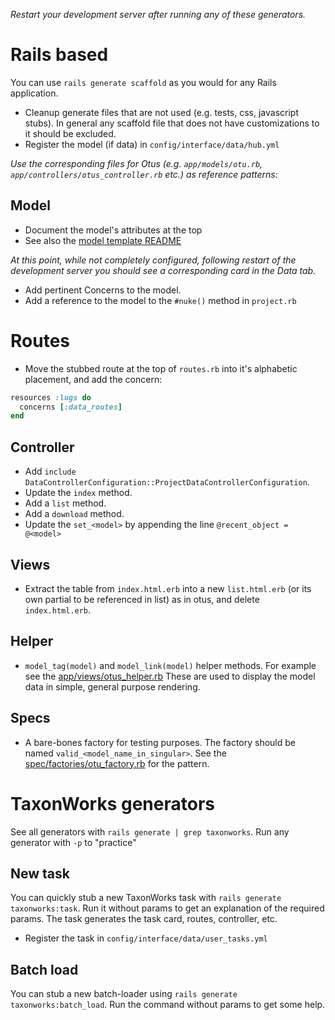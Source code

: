 
_Restart your development server after running any of these generators._

# Rails based 

You can use `rails generate scaffold` as you would for any Rails application.

* Cleanup generate files that are not used (e.g. tests, css, javascript stubs).  In general any scaffold file that does not have customizations to it should be excluded.
* Register the model (if data) in `config/interface/data/hub.yml`

_Use the corresponding files for Otus (e.g. `app/models/otu.rb`, `app/controllers/otus_controller.rb` etc.) as reference patterns:_

## Model

* Document the model's attributes at the top
* See also the [model template README](https://github.com/SpeciesFileGroup/taxonworks/blob/development/app/models/README_model_template.md)

_At this point, while not completely configured, following restart of the development server you should see a corresponding card in the Data tab._

* Add pertinent Concerns to the model.
* Add a reference to the model to the `#nuke()` method in `project.rb`

# Routes

*  Move the stubbed route at the top of `routes.rb` into it's alphabetic placement, and add the concern:

```Ruby
resources :lugs do
  concerns [:data_routes]
end
```

## Controller

* Add `include DataControllerConfiguration::ProjectDataControllerConfiguration`.
* Update the `index` method.
* Add a `list` method.
* Add a `download` method.
* Update the `set_<model>` by appending the line `@recent_object = @<model>`

## Views

* Extract the table from `index.html.erb` into a new `list.html.erb` (or its own partial to be referenced in list) as in otus, and delete `index.html.erb`.

## Helper 

* `model_tag(model)` and `model_link(model)` helper methods.  For example see the [app/views/otus_helper.rb](https://github.com/SpeciesFileGroup/taxonworks/blob/development/app/helpers/otus_helper.rb)  These are used to display the model data in simple, general purpose rendering.

## Specs

* A bare-bones factory for testing purposes.  The factory should be named `valid_<model_name_in_singular>`. See the [spec/factories/otu_factory.rb](https://github.com/SpeciesFileGroup/taxonworks/blob/development/spec/factories/otu_factory.rb) for the pattern.

# TaxonWorks generators

See all generators with `rails generate | grep taxonworks`.  Run any generator with `-p` to "practice"

## New task

You can quickly stub a new TaxonWorks task with `rails generate taxonworks:task`.  Run it without params to get an explanation of the required params.  The task generates the task card, routes, controller, etc.  

* Register the task in `config/interface/data/user_tasks.yml`

## Batch load

You can stub a new batch-loader using `rails generate taxonworks:batch_load`.  Run the command without params to get some help.

